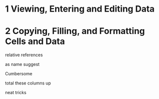 

# 1 Viewing, Entering and Editing Data

# 2 Copying, Filling, and Formatting Cells and Data

relative references











as name suggest

Cumbersome

total these columns up

neat tricks
